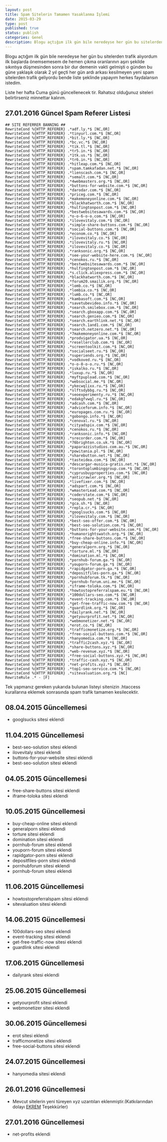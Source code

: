 ```yaml
---
layout: post
title: Spam Sitelerin Tamamen Yasaklanma İşlemi
date: 2015-03-29
type: post
published: true
status: publish
categories: Genel
description: Blogu açtığım ilk gün bile neredeyse her gün bu sitelerden spam trafik alıyordum ilk başlarda önemsemesemde hemen çıkma oranlarının aşırı
---
```

Blogu açtığım ilk gün bile neredeyse her gün bu sitelerden trafik alıyordum ilk başlarda önemsemesem de hemen çıkma oranlarının aşırı şekilde sıkıntıya düşmesinden sonra bir dur demenin vakti gelmişti o günden bu güne yaklaşık olarak 2 yıl geçti her gün ardı arkası kesilmeyen yeni spam sitelerden trafik geliyordu bende liste şeklinde yapayım herkes faydalansın istedim.

Liste her hafta Cuma günü güncellenecek tir. Rahatsız olduğunuz siteleri belirtirseniz minnettar kalırım.

## 27.01.2016 Güncel Spam Referer Listesi

    ## SITE REFERRER BANNING ##
    RewriteCond %{HTTP_REFERER} .*adf.ly.*$ [NC,OR]
    RewriteCond %{HTTP_REFERER} .*tinyurl.com.*$ [NC,OR]
    RewriteCond %{HTTP_REFERER} .*bit.ly.*$ [NC,OR]
    RewriteCond %{HTTP_REFERER} .*bc.vc.*$ [NC,OR]
    RewriteCond %{HTTP_REFERER} .*tik.tl.*$ [NC,OR]
    RewriteCond %{HTTP_REFERER} .*tr5.in.*$ [NC,OR]
    RewriteCond %{HTTP_REFERER} .*1tk.us.*$ [NC,OR]
    RewriteCond %{HTTP_REFERER} .*tr6.in.*$ [NC,OR]
    RewriteCond %{HTTP_REFERER} .*hitleap.com.*$ [NC,OR]
    RewriteCond %{HTTP_REFERER} .*spam.tamkafadan.net.*$ [NC,OR]
    RewriteCond %{HTTP_REFERER} .*lienscash.com.*$ [NC,OR]
    RewriteCond %{HTTP_REFERER} .*semalt.com.*$ [NC,OR]
    RewriteCond %{HTTP_REFERER} .*4webmasters.org.*$ [NC,OR]
    RewriteCond %{HTTP_REFERER} .*buttons-for-website.com.*$ [NC,OR]
    RewriteCond %{HTTP_REFERER} .*darodar.com.*$ [NC,OR]
    RewriteCond %{HTTP_REFERER} .*priceg.com.*$ [NC,OR]
    RewriteCond %{HTTP_REFERER} .*makemoneyonline.com.*$ [NC,OR]
    RewriteCond %{HTTP_REFERER} .*blackhatworth.com.*$ [NC,OR]
    RewriteCond %{HTTP_REFERER} .*hulfingtonpost.com.*$ [NC,OR]
    RewriteCond %{HTTP_REFERER} .*bestwebsitesawards.com.*$ [NC,OR]
    RewriteCond %{HTTP_REFERER} .*o-o-6-o-o.com.*$ [NC,OR]
    RewriteCond %{HTTP_REFERER} .*ilovevitaly.com.*$ [NC,OR]
    RewriteCond %{HTTP_REFERER} .*simple-share-buttons.com.*$ [NC,OR]
    RewriteCond %{HTTP_REFERER} .*social-buttons.com.*$ [NC,OR]
    RewriteCond %{HTTP_REFERER} .*econom.co.*$ [NC,OR]
    RewriteCond %{HTTP_REFERER} .*ilovevitaly.co.*$ [NC,OR]
    RewriteCond %{HTTP_REFERER} .*ilovevitaly.ru.*$ [NC,OR]
    RewriteCond %{HTTP_REFERER} .*ilovevitaly.co.*$ [NC,OR]
    RewriteCond %{HTTP_REFERER} .*ranksonic.org.*$ [NC,OR]
    RewriteCond %{HTTP_REFERER} .*see-your-website-here.com.*$ [NC,OR]
    RewriteCond %{HTTP_REFERER} .*cenokos.ru.*$ [NC,OR]
    RewriteCond %{HTTP_REFERER} .*bestwebsitesawards.com.*$ [NC,OR]
    RewriteCond %{HTTP_REFERER} .*hulfingtonpost.com.*$ [NC,OR]
    RewriteCond %{HTTP_REFERER} .*s.click.aliexpress.com.*$ [NC,OR]
    RewriteCond %{HTTP_REFERER} .*blackhatworth.com.*$ [NC,OR]
    RewriteCond %{HTTP_REFERER} .*forum20.smailik.org.*$ [NC,OR]
    RewriteCond %{HTTP_REFERER} .*lomb.co.*$ [NC,OR]
    RewriteCond %{HTTP_REFERER} .*lombia.co.*$ [NC,OR]
    RewriteCond %{HTTP_REFERER} .*lumb.co.*$ [NC,OR]
    RewriteCond %{HTTP_REFERER} .*kambasoft.com.*$ [NC,OR]
    RewriteCond %{HTTP_REFERER} .*savetubevideo.info.*$ [NC,OR]
    RewriteCond %{HTTP_REFERER} .*search.smilebox.com.*$ [NC,OR]
    RewriteCond %{HTTP_REFERER} .*search.gboxapp.com.*$ [NC,OR]
    RewriteCond %{HTTP_REFERER} .*search.genieo.com.*$ [NC,OR]
    RewriteCond %{HTTP_REFERER} .*search.earthlink.net.*$ [NC,OR]
    RewriteCond %{HTTP_REFERER} .*search.1and1.com.*$ [NC,OR]
    RewriteCond %{HTTP_REFERER} .*search.netzero.net.*$ [NC,OR]
    RewriteCond %{HTTP_REFERER} .*7makemoneyonline.com.*$ [NC,OR]
    RewriteCond %{HTTP_REFERER} .*prodvigator.ua.*$ [NC,OR]
    RewriteCond %{HTTP_REFERER} .*resellerclub.com.*$ [NC,OR]
    RewriteCond %{HTTP_REFERER} .*screentoolkit.com.*$ [NC,OR]
    RewriteCond %{HTTP_REFERER} .*socialseet.ru.*$ [NC,OR]
    RewriteCond %{HTTP_REFERER} .*superiends.org.*$ [NC,OR]
    RewriteCond %{HTTP_REFERER} .*vodkoved.ru.*$ [NC,OR]
    RewriteCond %{HTTP_REFERER} .*o-o-8-o-o.ru.*$ [NC,OR]
    RewriteCond %{HTTP_REFERER} .*iskalko.ru.*$ [NC,OR]
    RewriteCond %{HTTP_REFERER} .*luxup.ru.*$ [NC,OR]
    RewriteCond %{HTTP_REFERER} .*myftpupload.com.*$ [NC,OR]
    RewriteCond %{HTTP_REFERER} .*websocial.me.*$ [NC,OR]
    RewriteCond %{HTTP_REFERER} .*ykecwqlixx.ru.*$ [NC,OR]
    RewriteCond %{HTTP_REFERER} .*slftsdybbg.ru.*$ [NC,OR]
    RewriteCond %{HTTP_REFERER} .*seoexperimenty.ru.*$ [NC,OR]
    RewriteCond %{HTTP_REFERER} .*edakgfvwql.ru.*$ [NC,OR]
    RewriteCond %{HTTP_REFERER} .*adcash.com.*$ [NC,OR]
    RewriteCond %{HTTP_REFERER} .*adviceforum.info.*$ [NC,OR]
    RewriteCond %{HTTP_REFERER} .*europages.com.ru.*$ [NC,OR]
    RewriteCond %{HTTP_REFERER} .*gobongo.info.*$ [NC,OR]
    RewriteCond %{HTTP_REFERER} .*cenoval.ru.*$ [NC,OR]
    RewriteCond %{HTTP_REFERER} .*cityadspix.com.*$ [NC,OR]
    RewriteCond %{HTTP_REFERER} .*cenokos.ru.*$ [NC,OR]
    RewriteCond %{HTTP_REFERER} .*ranksonic.info.*$ [NC,OR]
    RewriteCond %{HTTP_REFERER} .*srecorder.com.*$ [NC,OR]
    RewriteCond %{HTTP_REFERER} .*76brighton.co.uk.*$ [NC,OR]
    RewriteCond %{HTTP_REFERER} .*paparazzistudios.com.au.*$ [NC,OR]
    RewriteCond %{HTTP_REFERER} .*powitania.pl.*$ [NC,OR]
    RewriteCond %{HTTP_REFERER} .*sharebutton.net.*$ [NC,OR]
    RewriteCond %{HTTP_REFERER} .*tasteidea.com.*$ [NC,OR]
    RewriteCond %{HTTP_REFERER} .*descargar-musica-gratis.net.*$ [NC,OR]
    RewriteCond %{HTTP_REFERER} .*torontoplumbinggroup.com.*$ [NC,OR]
    RewriteCond %{HTTP_REFERER} .*cyprusbuyproperties.com.*$ [NC,OR]
    RewriteCond %{HTTP_REFERER} .*anticrawler.org.*$ [NC,OR]
    RewriteCond %{HTTP_REFERER} .*livefixer.com.*$ [NC,OR]
    RewriteCond %{HTTP_REFERER} .*adspart.com.*$ [NC,OR]
    RewriteCond %{HTTP_REFERER} .*wmasterLead.com.*$ [NC,OR]
    RewriteCond %{HTTP_REFERER} .*coderstate.com.*$ [NC,OR]
    RewriteCond %{HTTP_REFERER} .*seopub.net.*$ [NC,OR]
    RewriteCond %{HTTP_REFERER} .*gca.sh.*$ [NC,OR]
    RewriteCond %{HTTP_REFERER} .*repla.cr.*$ [NC,OR]
    RewriteCond %{HTTP_REFERER} .*googlsucks.com.*$ [NC,OR]
    RewriteCond %{HTTP_REFERER} .*ilovevitaly.com.*$ [NC,OR]
    RewriteCond %{HTTP_REFERER} .*best-seo-offer.com.*$ [NC,OR]
    RewriteCond %{HTTP_REFERER} .*best-seo-solution.com.*$ [NC,OR]
    RewriteCond %{HTTP_REFERER} .*buttons-for-your-website.com.*$ [NC,OR]
    RewriteCond %{HTTP_REFERER} .*humanorightswatch.org.*$ [NC,OR]
    RewriteCond %{HTTP_REFERER} .*free-share-buttons.com.*$ [NC,OR]
    RewriteCond %{HTTP_REFERER} .*buy-cheap-online.info.*$ [NC,OR]
    RewriteCond %{HTTP_REFERER} .*generalporn.org.*$ [NC,OR]
    RewriteCond %{HTTP_REFERER} .*torture.ml.*$ [NC,OR]
    RewriteCond %{HTTP_REFERER} .*domination.ml.*$ [NC,OR]
    RewriteCond %{HTTP_REFERER} .*pornhub-forum.ga.*$ [NC,OR]
    RewriteCond %{HTTP_REFERER} .*youporn-forum.ga.*$ [NC,OR]
    RewriteCond %{HTTP_REFERER} .*rapidgator-porn.ga.*$ [NC,OR]
    RewriteCond %{HTTP_REFERER} .*depositfiles-porn.ga.*$ [NC,OR]
    RewriteCond %{HTTP_REFERER} .*pornhubforum.tk.*$ [NC,OR]
    RewriteCond %{HTTP_REFERER} .*pornhub-forum.uni.me.*$ [NC,OR]
    RewriteCond %{HTTP_REFERER} .*iframe-toloka.com.*$ [NC,OR]
    RewriteCond %{HTTP_REFERER} .*howtostopreferralspam.eu.*$ [NC,OR]
    RewriteCond %{HTTP_REFERER} .*100dollars-seo.com.*$ [NC,OR]
    RewriteCond %{HTTP_REFERER} .*event-tracking.com.*$ [NC,OR]
    RewriteCond %{HTTP_REFERER} .*get-free-traffic-now.com.*$ [NC,OR]
    RewriteCond %{HTTP_REFERER} .*guardlink.org.*$ [NC,OR]
    RewriteCond %{HTTP_REFERER} .*dailyrank.net.*$ [NC,OR]
    RewriteCond %{HTTP_REFERER} .*getyourprofit.net.*$ [NC,OR]
    RewriteCond %{HTTP_REFERER} .*webmonetizer.net.*$ [NC,OR]
    RewriteCond %{HTTP_REFERER} .*erot.co.*$ [NC,OR]
    RewriteCond %{HTTP_REFERER} .*trafficmonetize.org.*$ [NC,OR]
    RewriteCond %{HTTP_REFERER} .*free-social-buttons.com.*$ [NC,OR]
    RewriteCond %{HTTP_REFERER} .*hanyomedia.com.*$ [NC,OR]
    RewriteCond %{HTTP_REFERER} .*traffic2cash.xyz.*$ [NC,OR]
    RewriteCond %{HTTP_REFERER} .*share-buttons.xyz.*$ [NC,OR]
    RewriteCond %{HTTP_REFERER} .*web-revenue.xyz.*$ [NC,OR]
    RewriteCond %{HTTP_REFERER} .*free-social-buttons.xyz.*$ [NC,OR]
    RewriteCond %{HTTP_REFERER} .*traffic-cash.xyz.*$ [NC,OR]
    RewriteCond %{HTTP_REFERER} .*net-profits.xyz.*$ [NC,OR]
    RewriteCond %{HTTP_REFERER} .*top1-seo-service.com.*$ [NC,OR]
    RewriteCond %{HTTP_REFERER} .*sitevaluation.org.*$ [NC]
    RewriteRule .* - [F]

Tek yapmanız gereken yukarıda bulunan listeyi sitenizin .htaccess kurallarına eklemek sonrasında spam trafik tamamen kesilecektir.


## 08.04.2015 Güncellemesi

- googlsucks sitesi eklendi

## 11.04.2015 Güncellemesi

- best-seo-solution sitesi eklendi
- ilovevitaly sitesi eklendi
- buttons-for-your-website sitesi eklendi
- best-seo-solution sitesi eklendi

## 04.05.2015 Güncellemesi

- free-share-buttons sitesi eklendi
- iframe-toloka sitesi eklendi

## 10.05.2015 Güncellemesi

- buy-cheap-online sitesi eklendi
- generalporn sitesi eklendi
- torture sitesi eklendi
- domination sitesi eklendi
- pornhub-forum sitesi eklendi
- youporn-forum sitesi eklendi
- rapidgator-porn sitesi eklendi
- depositfiles-porn sitesi eklendi
- pornhubforum sitesi eklendi
- pornhub-forum sitesi eklendi

## 11.06.2015 Güncellemesi

- howtostopreferralspam sitesi eklendi
- sitevaluation sitesi eklendi

## 14.06.2015 Güncellemesi

- 100dollars-seo sitesi eklendi
- event-tracking sitesi eklendi
- get-free-traffic-now sitesi eklendi
- guardlink sitesi eklendi

## 17.06.2015 Güncellemesi

- dailyrank sitesi eklendi

## 25.06.2015 Güncellemesi

- getyourprofit sitesi eklendi
- webmonetizer sitesi eklendi

## 30.06.2015 Güncellemesi

- erot sitesi eklendi
- trafficmonetize sitesi eklendi
- free-social-buttons sitesi eklendi

## 24.07.2015 Güncellemesi

- hanyomedia sitesi eklendi

## 26.01.2016 Güncellemesi

- Mevcut sitelerin yeni türeyen xyz uzantıları eklenmiştir.(Katkılarından dolayı [EKREM](https://disqus.com/by/ekremZr/) Teşekkürler)

## 27.01.2016 Güncellemesi

- net-profits eklendi
